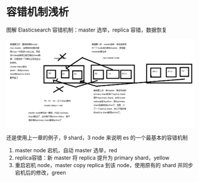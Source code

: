 # 容错机制浅析

图解 Elasticsearch 容错机制：master 选举，replica 容错，数据恢复

![](./assets/markdown-img-paste-20190101152512479.png)

还是使用上一章的例子，9 shard，3 node 来说明 es 的一个最基本的容错机制

1. master node 宕机，自动 master 选举，red
2. replica容错：新 master 将 replica 提升为 primary shard，yellow
3. 重启宕机 node，master copy replica 到该 node，使用原有的 shard 并同步宕机后的修改，green
